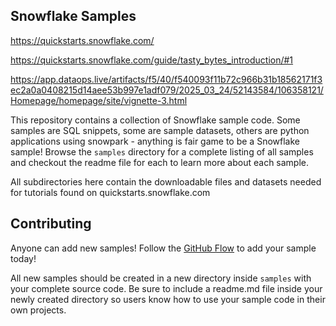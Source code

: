 ## Snowflake Samples


https://quickstarts.snowflake.com/

https://quickstarts.snowflake.com/guide/tasty_bytes_introduction/#1

https://app.dataops.live/artifacts/f5/40/f540093f11b72c966b31b18562171f3ec2a0a0408215d14aee53b997e1adf079/2025_03_24/52143584/106358121/Homepage/homepage/site/vignette-3.html



This repository contains a collection of Snowflake sample code. Some samples are SQL snippets, some are sample datasets, others are python applications using snowpark - anything is fair game to be a Snowflake sample! Browse the `samples` directory for a complete listing of all samples and checkout the readme file for each to learn more about each sample.

All subdirectories here contain the downloadable files and datasets needed for tutorials found on quickstarts.snowflake.com

## Contributing

Anyone can add new samples! Follow the [GitHub Flow](https://docs.github.com/en/get-started/quickstart/contributing-to-projects) to add your sample today!

All new samples should be created in a new directory inside `samples` with your complete source code. Be sure to include a readme.md file inside your newly created directory so users know how to use your sample code in their own projects.
